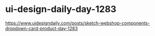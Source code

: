 # ui-design-daily-day-1283
https://www.uidesigndaily.com/posts/sketch-webshop-components-dropdown-card-product-day-1283
